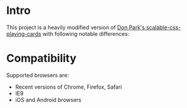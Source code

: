# Intro

This project is a heavily modified version of [Don Park's scalable-css-playing-cards](/zachwaugh/Helveticards) with following notable differences:

# Compatibility

Supported browsers are:

* Recent versions of Chrome, Firefox, Safari
* IE9
* iOS and Android browsers
